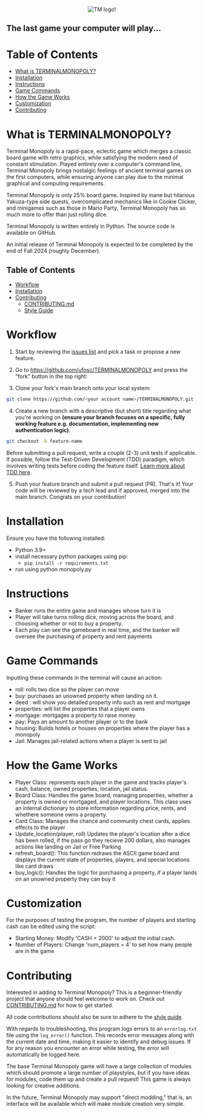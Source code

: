<p align="center">
  <img src="https://github.com/user-attachments/assets/ea1839ed-fdfc-487e-935e-6876131d00fa" alt="TM logo", class="center">!
</p>

## The last game your computer will play...

# Table of Contents
- [What is TERMINALMONOPOLY?](#what-is-terminalmonopoly)
- [Installation](#installation)
- [Instructions](#instructions)
- [Game Commands](#game-commands)
- [How the Game Works](#how-the-game-works)
- [Customization](#customization)
- [Contributing](#contributing)

# What is TERMINALMONOPOLY? 
Terminal Monopoly is a rapid-pace, eclectic game which merges a classic board game with retro graphics, while satisfying the modern need of constant stimulation. Played entirely over a computer's command line, Terminal Monopoly brings nostalgic feelings of ancient terminal games on the first computers, while ensuring anyone can play due to the minimal graphical and computing requirements.

Terminal Monopoly is only 25% board game. Inspired by inane but hilarious Yakuza-type side quests, overcomplicated mechanics like in Cookie Clicker, and minigames such as those in Mario Party, Terminal Monopoly has so much more to offer than just rolling dice.

Terminal Monopoly is written entirely in Python. The source code is available on GitHub.

An initial release of Terminal Monopoly is expected to be completed by the end of Fall 2024 (roughly December).

## Table of Contents
- [Workflow](#workflow)
- [Installation](#installation)
- [Contributing](#contributing)
  - [CONTRIBUTING.md](CONTRIBUTING.md)
  - [Style Guide](StyleGuide.md)
 
# Workflow

1. Start by reviewing the [issues list](https://github.com/ufosc/TERMINALMONOPOLY/issues) and pick a task or propose a new feature.

2. Go to https://github.com/ufosc/TERMINALMONOPOLY and press the "fork" button in the top right:

3. Clone your fork's main branch onto your local system:

```sh
git clone https://github.com/<your account name>/TERMINALMONOPOLY.git
```

4. Create a new branch with a descriptive (but short) title regarding what you're working on **(ensure your branch focuses on a specific, fully working feature e.g. documentation, implementing new authentication logic)**:

```sh
git checkout -b feature-name
```

Before submitting a pull request, write a couple (2-3) unit tests if applicable. If possible, follow the Test-Driven Development (TDD) paradigm, which involves writing tests before coding the feature itself. [Learn more about TDD here](https://www.browserstack.com/guide/what-is-test-driven-development).

5. Push your feature branch and submit a pull request (PR). That's it! Your code will be reviewed by a tech lead and if approved, merged into the main branch. Congrats on your contribution!

# Installation
Ensure you have the following installed: 
- Python 3.9+
- install necessary python packages using pip:
  - ```pip install -r requirements.txt```
- run using python monopoly.py

# Instructions
- Banker runs the entire game and manages whose turn it is
- Player will take turns rolling dice, moving across the board, and choosing whether or not to buy a property.
- Each play can see the gameboard in real time, and the banker will oversee the purchasing of property and rent payments

# Game Commands
Inputting these commands in the terminal will cause an action: 
- roll: rolls two dice so the player can move
- buy: purchases an unowned property when landing on it. 
- deed <prop info>: will show you detailed property info such as rent and mortgage
- properties: will list the properties that a player owns
- mortgage: mortgages a property to raise money
- pay: Pays an amount to another player or to the bank 
- housing: Builds hotels or houses on properties where the player has a monopoly
- Jail: Manages jail-related actions when a player is sent to jail

# How the Game Works
- Player Class: represents each player in the game and tracks player's cash, balance, owned properties, location, jail status. 
- Board Class: Handles the game board, managing properties, whether a property is owned or mortgaged, and player locations. This class uses an internal dictionary to store information regarding price, rents, and whethere someone owns a property.
- Card Class: Manages the chance and community chest cards, applies effects to the player
- Update_location(player, roll) Updates the player's location after a dice has been rolled, if the pass go they recieve 200 dollars, also manages actions like landing on Jail or Free Parking
- refresh_board(): This function redraws the ASCII game board and displays the current state of properties, players, and special locations like card draws 
- buy_logic(): Handles the logic for purchasing a property, if a player lands on an unowned property they can buy it

# Customization
For the purposes of testing the program, the number of players and starting cash can be edited using the script: 
- Starting Money: Modify 'CASH = 2000' to adjust the initial cash. 
- Number of Players: Change 'num_players = 4' to set how many people are in the game

# Contributing
Interested in adding to Terminal Monopoly? This is a beginner-friendly project that anyone should feel welcome to work on. Check out [CONTRIBUTING.md](CONTRIBUTING.md) for how to get started.

All code contributions should also be sure to adhere to the [style guide](StyleGuide.md).


With regards to troubleshooting, this program logs errors to an `errorlog.txt` file using the `log_error()` function.
This records error messages along with the current date and time, making it easier to identify and debug issues.
If for any reason you encounter an error while testing, the error will automatically be logged here.

The base Terminal Monopoly game will have a large collection of modules which should promote a large number of playstyles, but if you have ideas for modules, code them up and create a pull request! This game is always looking for creative additions. 

In the future, Terminal Monopoly may support "direct modding," that is, an interface will be available which will make module creation very simple. 
